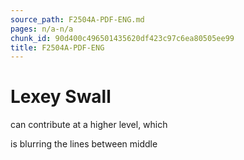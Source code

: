 ```yaml
---
source_path: F2504A-PDF-ENG.md
pages: n/a-n/a
chunk_id: 90d400c496501435620df423c97c6ea80505ee99
title: F2504A-PDF-ENG
---
```

# Lexey Swall

can contribute at a higher level, which

is blurring the lines between middle
